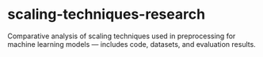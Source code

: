 # scaling-techniques-research
Comparative analysis of scaling techniques used in preprocessing for machine learning models — includes code, datasets, and evaluation results.
